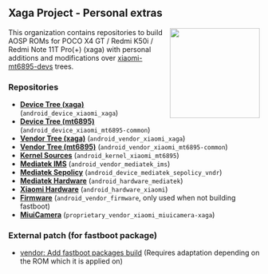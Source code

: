 ## Xaga Project - Personal extras
<img align="right" width="180" height="180" src="https://camo.githubusercontent.com/5b983921617d1bc2bf4aeb8a47f66d740124e6da8f7399ff82ae4a98a3eb4db2/68747470733a2f2f63646e2e636e626a302e6664732e6170692e6d692d696d672e636f6d2f6232632d73686f706170692d706d732f706d735f313635333338343536382e353639383538382e706e67">

This organization contains repositories to build AOSP ROMs for POCO X4 GT / Redmi K50i / Redmi Note 11T Pro(+) (xaga) with personal additions and modifications over [xiaomi-mt6895-devs](https://github.com/xiaomi-mt6895-devs) trees.

### Repositories
* [**Device Tree (xaga)**](https://github.com/XagaForge/android_device_xiaomi_xaga.git) (`android_device_xiaomi_xaga`)
* [**Device Tree (mt6895)**](https://github.com/XagaForge/android_device_xiaomi_mt6895-common.git) (`android_device_xiaomi_mt6895-common`)
* [**Vendor Tree (xaga)**](https://gitlab.com/priiii08918/android_vendor_xiaomi_xaga.git) (`android_vendor_xiaomi_xaga`)
* [**Vendor Tree (mt6895)**](https://github.com/XagaForge/android_vendor_xiaomi_mt6895-common.git) (`android_vendor_xiaomi_mt6895-common`)
* [**Kernel Sources**](https://github.com/XagaForge/android_kernel_xiaomi_mt6895.git) (`android_kernel_xiaomi_mt6895`)
* [**Mediatek IMS**](https://github.com/XagaForge/android_vendor_mediatek_ims.git) (`android_vendor_mediatek_ims`)
* [**Mediatek Sepolicy**](https://github.com/XagaForge/android_device_mediatek_sepolicy_vndr.git) (`android_device_mediatek_sepolicy_vndr`)
* [**Mediatek Hardware**](https://github.com/XagaForge/android_hardware_mediatek.git) (`android_hardware_mediatek`)
* [**Xiaomi Hardware**](https://github.com/XagaForge/android_hardware_xiaomi.git) (`android_hardware_xiaomi`)
* [**Firmware**](https://github.com/XagaForge/android_vendor_firmware.git) (`android_vendor_firmware`, only used when not building fastboot)
* [**MiuiCamera**](https://gitlab.com/priiii1808/proprietary_vendor_xiaomi_miuicamera-xaga.git) (`proprietary_vendor_xiaomi_miuicamera-xaga`)

### External patch (for fastboot package)
* [vendor: Add fastboot packages build](https://github.com/AresOS-UDC/vendor_lineage/commit/19afe7c7e98c9ff5f57c57d09edfa954142e65b6) (Requires adaptation depending on the ROM which it is applied on)
